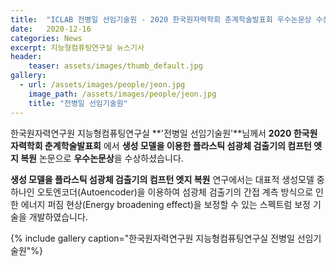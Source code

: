 ```yaml
---
title:  "ICLAB 전병일 선임기술원 - 2020 한국원자력학회 춘계학술발표회 우수논문상 수상"
date:   2020-12-16 
categories: News
excerpt: 지능형컴퓨팅연구실 뉴스기사
header:
    teaser: assets/images/thumb_default.jpg
gallery:
  - url: /assets/images/people/jeon.jpg
    image_path: /assets/images/people/jeon.jpg
    title: "전병일 선임기술원"
---
```


한국원자력연구원 지능형컴퓨팅연구실 **'전병일 선임기술원'**님께서 **2020 한국원자력학회 춘계학술발표회** 에서 **생성 모델을 이용한 플라스틱 섬광체 검출기의 컴프턴 엣지 복원** 논문으로 **우수논문상**을 수상하셨습니다.

**생성 모델을 플라스틱 섬광체 검출기의 컴프턴 엣지 복원** 연구에서는 대표적 생성모델 중 하나인 오토엔코더(Autoencoder)을 이용하여 섬광체 검출기의 간접 계측 방식으로 인한 에너지 퍼짐 현상(Energy broadening effect)을 보정할 수 있는 스펙트럼 보정 기술을 개발하였습니다.

{% include gallery caption="한국원자력연구원 지능형컴퓨팅연구실 전병일 선임기술원"%}

